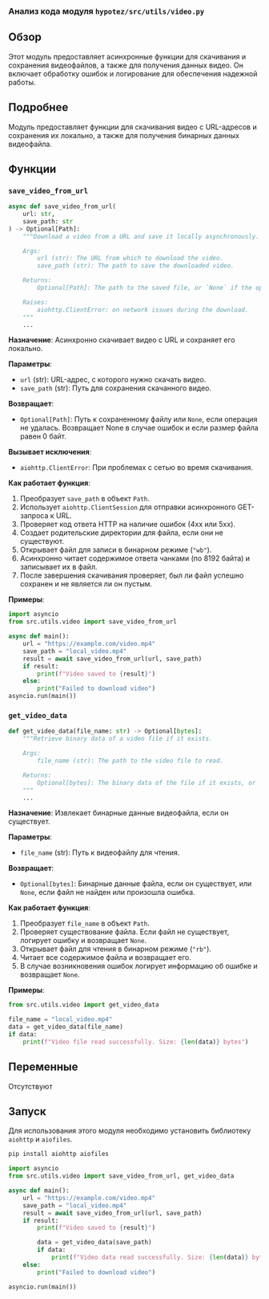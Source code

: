 ### Анализ кода модуля `hypotez/src/utils/video.py`

## Обзор

Этот модуль предоставляет асинхронные функции для скачивания и сохранения видеофайлов, а также для получения данных видео. Он включает обработку ошибок и логирование для обеспечения надежной работы.

## Подробнее

Модуль предоставляет функции для скачивания видео с URL-адресов и сохранения их локально, а также для получения бинарных данных видеофайла.

## Функции

### `save_video_from_url`

```python
async def save_video_from_url(
    url: str,
    save_path: str
) -> Optional[Path]:
    """Download a video from a URL and save it locally asynchronously.

    Args:
        url (str): The URL from which to download the video.
        save_path (str): The path to save the downloaded video.

    Returns:
        Optional[Path]: The path to the saved file, or `None` if the operation failed.  Returns None on errors and if file is 0 bytes.

    Raises:
        aiohttp.ClientError: on network issues during the download.
    """
    ...
```

**Назначение**:
Асинхронно скачивает видео с URL и сохраняет его локально.

**Параметры**:
- `url` (str): URL-адрес, с которого нужно скачать видео.
- `save_path` (str): Путь для сохранения скачанного видео.

**Возвращает**:
- `Optional[Path]`: Путь к сохраненному файлу или `None`, если операция не удалась. Возвращает None в случае ошибок и если размер файла равен 0 байт.

**Вызывает исключения**:
- `aiohttp.ClientError`: При проблемах с сетью во время скачивания.

**Как работает функция**:
1. Преобразует `save_path` в объект `Path`.
2. Использует `aiohttp.ClientSession` для отправки асинхронного GET-запроса к URL.
3. Проверяет код ответа HTTP на наличие ошибок (4xx или 5xx).
4. Создает родительские директории для файла, если они не существуют.
5. Открывает файл для записи в бинарном режиме (`"wb"`).
6. Асинхронно читает содержимое ответа чанками (по 8192 байта) и записывает их в файл.
7. После завершения скачивания проверяет, был ли файл успешно сохранен и не является ли он пустым.

**Примеры**:

```python
import asyncio
from src.utils.video import save_video_from_url

async def main():
    url = "https://example.com/video.mp4"
    save_path = "local_video.mp4"
    result = await save_video_from_url(url, save_path)
    if result:
        print(f"Video saved to {result}")
    else:
        print("Failed to download video")
asyncio.run(main())
```

### `get_video_data`

```python
def get_video_data(file_name: str) -> Optional[bytes]:
    """Retrieve binary data of a video file if it exists.

    Args:
        file_name (str): The path to the video file to read.

    Returns:
        Optional[bytes]: The binary data of the file if it exists, or `None` if the file is not found or an error occurred.
    """
    ...
```

**Назначение**:
Извлекает бинарные данные видеофайла, если он существует.

**Параметры**:
- `file_name` (str): Путь к видеофайлу для чтения.

**Возвращает**:
- `Optional[bytes]`: Бинарные данные файла, если он существует, или `None`, если файл не найден или произошла ошибка.

**Как работает функция**:
1. Преобразует `file_name` в объект `Path`.
2. Проверяет существование файла. Если файл не существует, логирует ошибку и возвращает `None`.
3. Открывает файл для чтения в бинарном режиме (`"rb"`).
4. Читает все содержимое файла и возвращает его.
5. В случае возникновения ошибок логирует информацию об ошибке и возвращает `None`.

**Примеры**:

```python
from src.utils.video import get_video_data

file_name = "local_video.mp4"
data = get_video_data(file_name)
if data:
    print(f"Video file read successfully. Size: {len(data)} bytes")
```

## Переменные

Отсутствуют

## Запуск

Для использования этого модуля необходимо установить библиотеку `aiohttp` и `aiofiles`.

```bash
pip install aiohttp aiofiles
```

```python
import asyncio
from src.utils.video import save_video_from_url, get_video_data

async def main():
    url = "https://example.com/video.mp4"
    save_path = "local_video.mp4"
    result = await save_video_from_url(url, save_path)
    if result:
        print(f"Video saved to {result}")

        data = get_video_data(save_path)
        if data:
            print(f"Video data read successfully. Size: {len(data)} bytes")
    else:
        print("Failed to download video")

asyncio.run(main())
